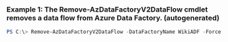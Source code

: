 ### Example 1: The Remove-AzDataFactoryV2DataFlow cmdlet removes a data flow from Azure Data Factory. (autogenerated)
```powershell
PS C:\> Remove-AzDataFactoryV2DataFlow -DataFactoryName WikiADF -Force  -Name dataflow5 -ResourceGroupName adf
```

